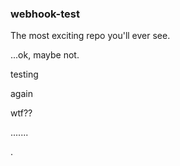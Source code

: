 ### webhook-test

The most exciting repo you'll ever see.

...ok, maybe not.

testing

again

wtf??

.......

.
